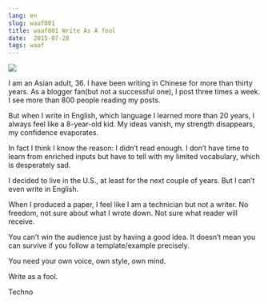```yaml
---
lang: en
slug: waaf001
title: waaf001 Write As A fool
date:  2015-07-28
tags: waaf
---
```

<!-- more -->
![](http://oouh9u8nz.bkt.gdipper.com//waaf001.jpg)

I am an Asian adult, 36. I have been writing in Chinese for more than thirty years. As a blogger fan(but not a successful one), I post three times a week. I see more than 800 people reading my posts.

But when I write in English, which language I learned more than 20 years, I always feel like a 8-year-old kid. My ideas vanish, my strength disappears, my confidence evaporates.

In fact I think I know the reason: I didn’t read enough. I don’t have time to learn from enriched inputs but have to tell with my limited vocabulary, which is desperately sad.

I decided to live in the U.S., at least for the next couple of years. But I can’t even write in English.

When I produced a paper, I feel like I am a technician but not a writer. No freedom, not sure about what I wrote down. Not sure what reader will receive.

You can’t win the audience just by having a good idea. It doesn’t mean you can survive if you follow a template/example precisely.

You need your own voice, own style, own mind.

Write as a fool.

Techno